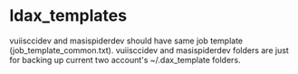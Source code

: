 # ldax_templates

vuiisccidev and masispiderdev should have same job template (job_template_common.txt). 
vuiisccidev and masispiderdev folders are just for backing up current two account's ~/.dax_template folders.
